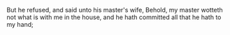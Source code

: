 But he refused, and said unto his master's wife, Behold, my master wotteth not what is with me in the house, and he hath committed all that he hath to my hand;
